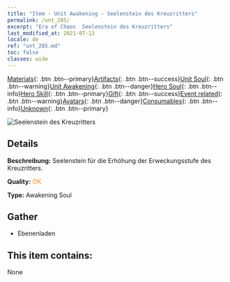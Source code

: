 ```yaml
---
title: "Item - Unit Awakening - Seelenstein des Kreuzritters"
permalink: /unt_285/
excerpt: "Era of Chaos  Seelenstein des Kreuzritters"
last_modified_at: 2021-07-13
locale: de
ref: "unt_285.md"
toc: false
classes: wide
---
```

 [Materials](/ItemsDE/){: .btn .btn--primary}[Artifacts](/ItemsDE/Artifacts/){: .btn .btn--success}[Unit Soul](/ItemsDE/UnitSoul/){: .btn .btn--warning}[Unit Awakening](/ItemsDE/UnitAwakening/){: .btn .btn--danger}[Hero Soul](/ItemsDE/HeroSoul/){: .btn .btn--info}[Hero Skill](/ItemsDE/HeroSkill/){: .btn .btn--primary}[Gift](/ItemsDE/Gift/){: .btn .btn--success}[Event related](/ItemsDE/Events/){: .btn .btn--warning}[Avatars](/ItemsDE/Avatars/){: .btn .btn--danger}[Consumables](/ItemsDE/Consumables/){: .btn .btn--info}[Unknown](/ItemsDE/Unknown/){: .btn .btn--primary}

 ![Seelenstein des Kreuzritters](/images/u/tia_shizijun.jpg)

## Details
 **Beschreibung:** Seelenstein für die Erhöhung der Erweckungsstufe des Kreuzritters.

 **Quality:** <span style="color: #FF8C00">OK</span>

 **Type:** Awakening Soul

## Gather

*    Ebenenladen 

## This item contains:

  None

